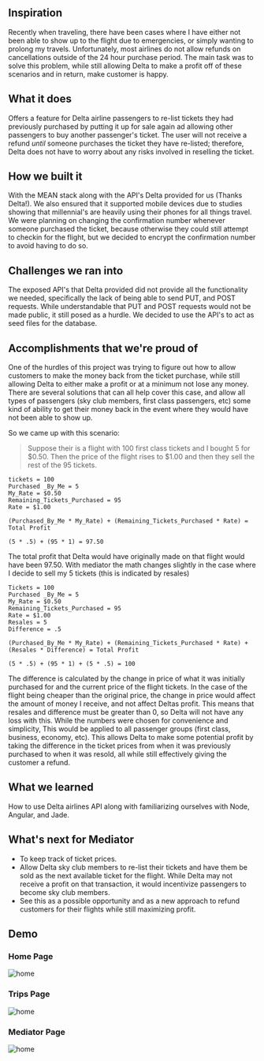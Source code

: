 ## Inspiration
Recently when traveling, there have been cases where I have either not been able to show up to the flight due to emergencies, or simply wanting to prolong my travels. Unfortunately, most airlines do not allow refunds on cancellations outside of the 24 hour purchase period. The main task was to solve this problem, while still allowing Delta to make a profit off of these scenarios and in return, make customer is happy.

## What it does
Offers a feature for Delta airline passengers to re-list tickets they had previously purchased by putting it up for sale again ad allowing other passengers to buy another passenger's ticket. The user will not receive a refund _until_ someone purchases the ticket they have re-listed; therefore, Delta does not have to worry about any risks involved in reselling the ticket.

## How we built it
With the MEAN stack along with the API's Delta provided for us (Thanks Delta!). We also ensured that it supported mobile devices due to studies showing that millennial's are heavily using their phones for all things travel. We were planning on changing the confirmation number whenever someone purchased the ticket, because otherwise they could still attempt to checkin for the flight, but we decided to encrypt the confirmation number to avoid having to do so.

## Challenges we ran into
The exposed API's that Delta provided did not provide all the functionality we needed, specifically the lack of being able to send PUT, and POST requests. While understandable that PUT and POST requests would not be made public, it still posed as a hurdle. We decided to use the API's to act as seed files for the database.

## Accomplishments that we're proud of
One of the hurdles of this project was trying to figure out how to allow customers to make the money back from the ticket purchase, while still allowing Delta to either make a profit or at a minimum not lose any money. There are several solutions that can all help cover this case, and allow all types of passengers (sky club members, first class passengers, etc) some kind of ability to get their money back in the event where they would have not been able to show up.

So we came up with this scenario:

> Suppose their is a flight with 100 first class tickets and I bought 5 for $0.50. Then the price of the flight rises to $1.00 and then they sell the rest of the 95 tickets.

```
tickets = 100
Purchased _By_Me = 5
My_Rate = $0.50
Remaining_Tickets_Purchased = 95
Rate = $1.00

(Purchased_By_Me * My_Rate) + (Remaining_Tickets_Purchased * Rate) = Total Profit

(5 * .5) + (95 * 1) = 97.50

```

The total profit that Delta would have originally made on that flight would have been 97.50. With mediator the math changes slightly in the case where I decide to sell my 5 tickets (this is indicated by resales)

```
Tickets = 100
Purchased _By_Me = 5
My_Rate = $0.50
Remaining_Tickets_Purchased = 95
Rate = $1.00
Resales = 5
Difference = .5

(Purchased_By_Me * My_Rate) + (Remaining_Tickets_Purchased * Rate) + (Resales * Difference) = Total Profit

(5 * .5) + (95 * 1) + (5 * .5) = 100
```
The difference is calculated by the change in price of what it was initially purchased for and the current price of the flight tickets. In the case of the flight being cheaper than the original price, the change in price would affect the amount of money I receive, and not affect Deltas profit. This means that resales and difference must be greater than 0, so Delta will not have any loss with this. While the numbers were chosen for convenience and simplicity, This would be applied to all passenger groups (first class, business, economy, etc). This allows Delta to make some potential profit by taking the difference in the ticket prices from when it was previously purchased to when it was resold, all while still effectively giving the customer a refund.


## What we learned
How to use Delta airlines API along with familiarizing ourselves with Node, Angular, and Jade.

## What's next for Mediator
- To keep track of ticket prices.
- Allow Delta sky club members to re-list their tickets and have them be sold as the next available ticket for the flight. While Delta may not receive a profit on that transaction, it would incentivize passengers to become sky club members.
- See this as a possible opportunity and as a new approach to refund customers for their flights while still maximizing profit.

## Demo

### Home Page

![home](/client/assets/images/home.png)

### Trips Page

![home](/client/assets/images/trips.png)

### Mediator Page

![home](/client/assets/images/mediator.png)
